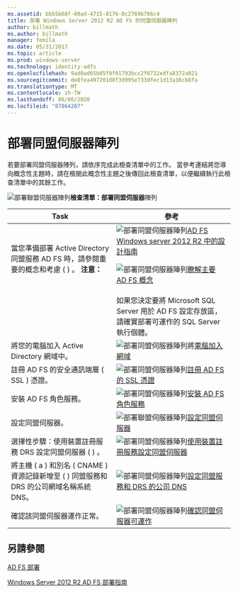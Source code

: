 ```yaml
---
ms.assetid: bbb5b68f-00ad-4715-8176-0c2769b706c4
title: 部署 Windows Server 2012 R2 AD FS 的同盟伺服器陣列
author: billmath
ms.author: billmath
manager: femila
ms.date: 05/31/2017
ms.topic: article
ms.prod: windows-server
ms.technology: identity-adfs
ms.openlocfilehash: 9ad0ad65b05f9f01793bcc2f6732edfa8372a021
ms.sourcegitcommit: de8fea497201d8f3d995e733dfec1d13a16cb8fa
ms.translationtype: MT
ms.contentlocale: zh-TW
ms.lasthandoff: 08/06/2020
ms.locfileid: "87864207"
---
```

# <a name="deploying-a-federation-server-farm"></a>部署同盟伺服器陣列

若要部署同盟伺服器陣列，請依序完成此檢查清單中的工作。 當參考連結將您導向概念性主題時，請在檢閱此概念性主題之後傳回此檢查清單，以便繼續執行此檢查清單中的其餘工作。

![部署聯盟伺服器陣列](media/2b05dce3-938f-4168-9b8f-1f4398cbdb9b.gif)**檢查清單：部署同盟伺服器**陣列

|Task|參考|
|--------|-------------|
|當您準備部署 Active Directory 同盟服務 AD FS 時，請參閱重要的概念和考慮 \( \) 。 **注意：**|![部署同盟伺服器陣列](media/faa393df-4856-4431-9eda-4f4e5be72a90.gif)[AD FS Windows server 2012 R2 中的設計指南](../../ad-fs/design/AD-FS-Design-Guide-in-Windows-Server-2012-R2.md)<p>![部署同盟伺服器陣列](media/faa393df-4856-4431-9eda-4f4e5be72a90.gif)[瞭解主要 AD FS 概念](../../ad-fs/technical-reference/Understanding-Key-AD-FS-Concepts.md)|
||如果您決定要將 Microsoft SQL Server 用於 AD FS 設定存放區，請確實部署可運作的 SQL Server 執行個體。|[SQL Server](/sql/sql-server/?view=sql-server-ver15) **警告：** 在 Windows Server 2012 R2 中，如果您想要建立 AD FS 伺服器陣列，並使用 SQL Server 來儲存設定資料，您可以使用 SQL Server 2008 和更新版本，包括 SQL Server 2012。|
|將您的電腦加入 Active Directory 網域中。|![部署同盟伺服器陣列將](media/faa393df-4856-4431-9eda-4f4e5be72a90.gif)[電腦加入網域](Join-a-Computer-to-a-Domain.md)|
|註冊 AD FS 的安全通訊端層 \( SSL \) 憑證。|![部署同盟伺服器陣列](media/bc6cea1a-1c6c-4124-8c8f-1df5adfe8c88.gif)[註冊 AD FS 的 SSL 憑證](Enroll-an-SSL-Certificate-for-AD-FS.md)|
|安裝 AD FS 角色服務。|![部署同盟伺服器陣列](media/bc6cea1a-1c6c-4124-8c8f-1df5adfe8c88.gif)[安裝 AD FS 角色服務](Install-the-AD-FS-Role-Service.md)|
|設定同盟伺服器。|![部署聯盟伺服器陣列](media/bc6cea1a-1c6c-4124-8c8f-1df5adfe8c88.gif)[設定同盟伺服器](Configure-a-Federation-Server.md)|
|選擇性步驟：使用裝置註冊服務 DRS 設定同盟伺服器 \( \) 。|![部署同盟伺服器陣列](media/faa393df-4856-4431-9eda-4f4e5be72a90.gif)[使用裝置註冊服務設定同盟伺服器](Configure-a-federation-server-with-Device-Registration-Service.md)|
|將主機 \( a \) 和別名 \( CNAME \) 資源記錄新增至 \( \) 同盟服務和 DRS 的公司網域名稱系統 DNS。|![部署同盟伺服器陣列](media/faa393df-4856-4431-9eda-4f4e5be72a90.gif)[設定同盟服務和 DRS 的公司 DNS](Configure-Corporate-DNS-for-the-Federation-Service-and-DRS.md)|
|確認該同盟伺服器運作正常。|![部署同盟伺服器陣列](media/faa393df-4856-4431-9eda-4f4e5be72a90.gif)[確認同盟伺服器可運作](Verify-That-a-Federation-Server-Is-Operational.md)|


## <a name="see-also"></a>另請參閱
[AD FS 部署](../../ad-fs/AD-FS-Deployment.md)

[Windows Server 2012 R2 AD FS 部署指南](../../ad-fs/deployment/Windows-Server-2012-R2-AD-FS-Deployment-Guide.md)

